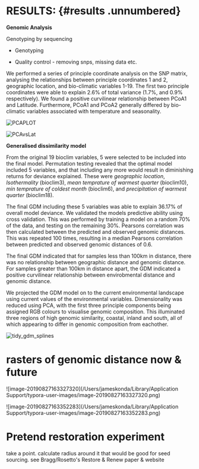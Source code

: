 RESULTS: {#results .unnumbered}
=======

**Genomic Analysis**

Genotyping by sequencing

- Genotyping

- Quality control - removing snps, missing data etc. 

We performed a series of principle coordinate analysis on the SNP matrix, analysing the relationships between principle coordinates 1 and 2, geographic location, and bio-climatic variables 1-19. The first two principle coordinates were able to explain $2.6\%$ of total variance ($1.7\%$, and $0.9\%$ respectively). We found a positive curvilinear relationship between PCoA1 and Latitude. Furthermore, PCoA1 and PCoA2 generally differed by bio-climatic variables associated with temperature and seasonality. 

![PCAPLOT](/Users/jameskonda/Desktop/Landscape_Genomics/E_marginata_Papers/kondillios_et_al/figures/PCAPLOT.png)

![PCAvsLat](/Users/jameskonda/Desktop/Landscape_Genomics/E_marginata_Papers/kondillios_et_al/figures/PCAvsLat.png)

**Generalised dissimilarity model** 

From the original $19$ bioclim variables, 5 were selected to be included into the final model. Permutation testing revealed that the optimal model included 5 variables, and that including any more would result in diminishing returns for deviance explained. These were *geographic location*, *Isothermality* (bioclim3), *mean temprature of warmest quarter* (bioclim10), *min temprature of coldest month* (bioclim6), and *precipitation of warmest quarter* (bioclim18). 

The final GDM including these 5 variables  was able to explain 36.17% of overall model deviance. We validated the models predictive ability using cross validation. This was performed by training a model on a random 70% of the data, and testing on the remaining 30%. Pearsons correlation was then calculated between the predicted and observed genomic distances. This was repeated 100 times, resulting in a median Pearsons correlation between predicted and observed genomic distances of 0.6. 

The final GDM indicated that for samples less than 100km in distance, there was no relationship between geographic distance and genomic distance. For samples greater than 100km in distance apart, the GDM indicated a positive curvilinear relationship between envirobmental distance and genomic distance.

We projected the GDM model on to the current environmental landscape using current values of the environmental variables. Dimensionality was reduced using PCA, with the first three principle components being assigned RGB colours to visualise genomic composition. This illuminated three regions of high genomic similarity, coastal, inland and south, all of which appearing to differ in genomic composition from eachother. 



![tidy_gdm_splines](/Users/jameskonda/Desktop/Landscape_Genomics/E_marginata_Papers/kondillios_et_al/figures/tidy_gdm_splines.png)



# rasters of genomic distance now & future

![image-20190827163327320](/Users/jameskonda/Library/Application Support/typora-user-images/image-20190827163327320.png)



![image-20190827163352283](/Users/jameskonda/Library/Application Support/typora-user-images/image-20190827163352283.png)



# Pretend restoration experiment

take a point. calculate radius around it that would be good for seed sourcing. see Bragg/Rosetto's Restore & Renew paper & website



